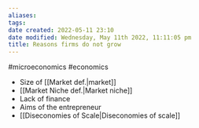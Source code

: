 ```yaml
---
aliases: 
tags: 
date created: 2022-05-11 23:10
date modified: Wednesday, May 11th 2022, 11:11:05 pm
title: Reasons firms do not grow
---
```


#microeconomics #economics

- Size of [[Market def.|market]]
- [[Market Niche def.|Market niche]]
- Lack of finance
- Aims of the entrepreneur
- [[Diseconomies of Scale|Diseconomies of scale]]